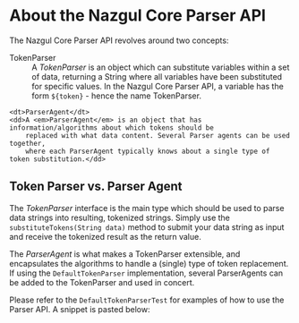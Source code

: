 # About the Nazgul Core Parser API

The Nazgul Core Parser API revolves around two concepts:

<dl>
    <dt>TokenParser</dt>
    <dd>A <em>TokenParser</em> is an object which can substitute variables within a set of data,
        returning a String where all variables have been substituted for specific values. In the Nazgul Core Parser
        API, a variable has the form <code>${token}</code> - hence the name TokenParser.</dd>

    <dt>ParserAgent</dt>
    <dd>A <em>ParserAgent</em> is an object that has information/algorithms about which tokens should be
        replaced with what data content. Several Parser agents can be used together,
        where each ParserAgent typically knows about a single type of token substitution.</dd>
</dl>


## Token Parser vs. Parser Agent

The *TokenParser* interface is the main type which should be used to parse data strings into resulting,
tokenized strings. Simply use the `substituteTokens(String data)` method to submit your data string as input and
receive the tokenized result as the return value.

The *ParserAgent* is what makes a TokenParser extensible, and encapsulates the algorithms to handle a (single)
type of token replacement. If using the `DefaultTokenParser` implementation, several ParserAgents can be added to
the TokenParser and used in concert.

Please refer to the `DefaultTokenParserTest` for examples of how to use the Parser API.
A snippet is pasted below:

<pre class="brush: java" title="Example validateNormalParsing() method."><![CDATA[
@Test
public void validateNormalParsing() {

    // Assemble
    final String data = "Your JDK version is $\{sysprop:java.version}, which is $\{good}.";
    final String expected = "Your JDK version is " + System.getProperty("java.version")
                            + ", which is bad.";

    final DefaultParserAgent parserAgent = new DefaultParserAgent();
    parserAgent.addStaticReplacement("good", "bad");

    final DefaultTokenParser unitUnderTest = new DefaultTokenParser();
    unitUnderTest.addAgent(parserAgent);

    // Act
    final String result = unitUnderTest.substituteTokens(data);

    // Assert
    Assert.assertEquals(expected, result);
}
]]></pre>